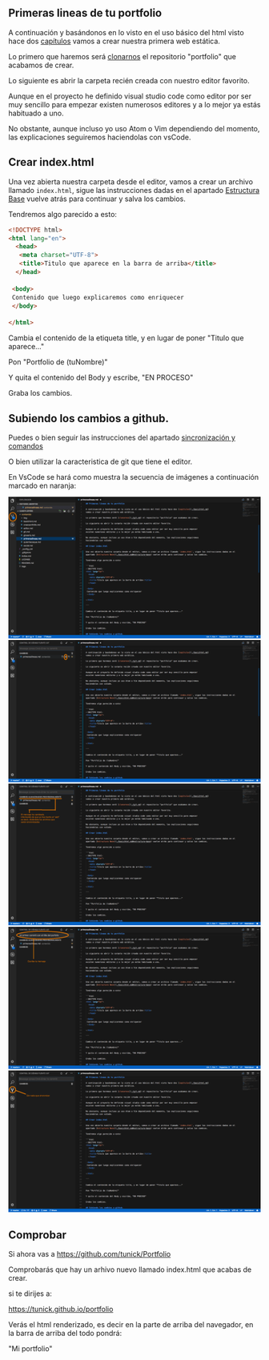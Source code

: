 ## Primeras lineas de tu portfolio

A continuación y basándonos en lo visto en el uso básico del html visto hace dos [capítulos](./basichtml.md)
vamos a crear nuestra primera web estática.

Lo primero que haremos será [clonarnos](./git.md) el repositorio "portfolio" que acabamos de crear.

Lo siguiente es abrir la carpeta recién creada con nuestro editor favorito.

Aunque en el proyecto he definido visual studio code como editor por ser muy sencillo para empezar
existen numerosos editores y a lo mejor ya estás habituado a uno.

No obstante, aunque incluso yo uso Atom o Vim dependiendo del momento, las explicaciones seguiremos
haciendolas con vsCode.

## Crear index.html

Una vez abierta nuestra carpeta desde el editor, vamos a crear un archivo llamado `index.html`, sigue las instrucciones dadas en el apartado [Estructura Base](./basichtml.md#estructura-base) vuelve atrás para continuar y salva los cambios.

Tendremos algo parecido a esto:

```html
<!DOCTYPE html>
<html lang="en">
  <head>
   <meta charset="UTF-8">
   <title>Titulo que aparece en la barra de arriba</title>
  </head>

 <body>
 Contenido que luego explicaremos como enriquecer
 </body>

</html>

```

Cambia el contenido de la etiqueta title, y en lugar de poner "Titulo que aparece..."

Pon "Portfolio de (tuNombre)"

Y quita el contenido del Body y escribe, "EN PROCESO"

Graba los cambios.

## Subiendo los cambios a github.

Puedes o bien seguir las instrucciones del apartado [sincronización y comandos](./git.md#sincronizacion-y-comandos)

O bien utilizar la caracteristica de git que tiene el editor.

En VsCode se hará como muestra la secuencia de imágenes a continuación marcado en naranja:

![](./img/git/vscodeflow/01.png)
![](./img/git/vscodeflow/02.png)
![](./img/git/vscodeflow/03.png)
![](./img/git/vscodeflow/04.png)
![](./img/git/vscodeflow/05.png)

## Comprobar

Si ahora vas a https://github.com/tunick/Portfolio

Comprobarás que hay un arhivo nuevo llamado index.html que acabas de crear.

si te dirijes a:

https://tunick.github.io/portfolio

Verás el html renderizado, es decir en la parte de arriba del navegador, en la barra de arriba del todo pondrá:

"Mi portfolio"
